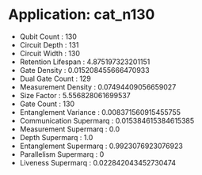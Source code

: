# Application: cat_n130
- Qubit Count : 130
- Circuit Depth : 131
- Circuit Width : 130
- Retention Lifespan : 4.875197323201151
- Gate Density : 0.015208455666470933
- Dual Gate Count : 129
- Measurement Density : 0.07494409056659027
- Size Factor : 5.556828061699537
- Gate Count : 130
- Entanglement Variance : 0.008371560915455755
- Communication Supermarq : 0.015384615384615385
- Measurement Supermarq : 0.0
- Depth Supermarq : 1.0
- Entanglement Supermarq : 0.9923076923076923
- Parallelism Supermarq : 0
- Liveness Supermarq : 0.022842043452730474
